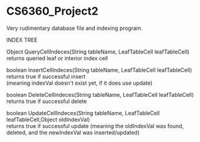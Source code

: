 # CS6360_Project2
Very rudimentary database file and indexing program.

INDEX TREE

Object QueryCellIndeces(String tableName, LeafTableCell leafTableCell)  
returns queried leaf or interior index cell

boolean InsertCellIndeces(String tableName, LeafTableCell leafTableCell)  
returns true if successful insert  
(meaning indexVal doesn't exist yet, if it does use update)

boolean DeleteCellIndeces(String tableName, LeafTableCell leafTableCell)  
returns true if successful delete

boolean UpdateCellIndeces(String tableName, LeafTableCell leafTableCell,Object oldIndexVal)  
returns true if successful update
(meaning the oldIndexVal was found, deleted, and the newIndexVal was inserted/updated)  
